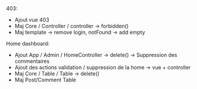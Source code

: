 403:

- Ajout vue 403
- Maj Core / Controller / controller -> forbidden()
- Maj template -> remove login, notFound -> add empty

Home dashboard:

 - Ajout App / Admin / HomeController -> delete() -> Suppression des commentaires
 - Ajout des actions validation / suppression de la home -> vue + controller
 - Maj Core / Table / Table -> delete()
 - Maj Post/Comment Table
